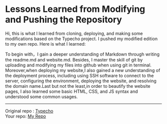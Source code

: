 # Lessons Learned from Modifying and Pushing the Repository

Hi, this is what I learned from cloning, deploying, and making some modifications based on the Typecho project. I pushed my modified edition to my own repo. Here is what I learned:  

To begin with，I gain a deeper understanding of Markdown through writing the readme.md and website.md. Besides, I master the skill of git by uploading and modifying my files into github when using git in terminal.
Moreover,when deploying my website,I also gained a new understanding of the deployment process, including using SSH software to connect to the server, configuring the environment, deploying the website, and resolving the domain name.Last but not the least,in order to beautify the website pages, I also learned some basic HTML, CSS, and JS syntax and understood some common usages.



---

Original repo : [Typecho](https://github.com/typecho/typecho)  
Your repo: [My Repo](https://github.com/banshanbans/my-blog)

